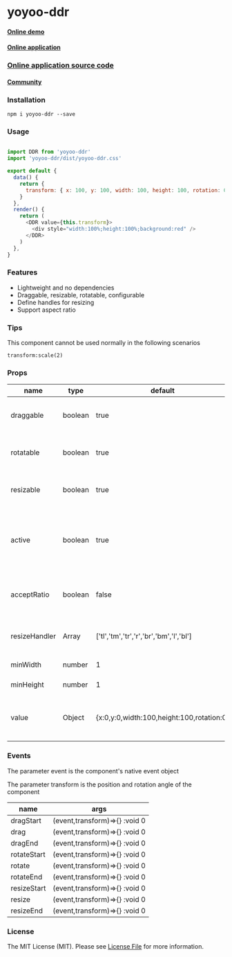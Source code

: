 # yoyoo-ddr

#### [ Online demo ](https://zuimeiaj.github.io/ddr/)

#### [ Online application ](https://yoyoo.vivw.org/)

### [ Online application source code ](https://github.com/zuimeiaj/yoyoo-starter)

#### [ Community ](https://vivw.org/)

### Installation

```
npm i yoyoo-ddr --save
```

### Usage

```javascript

import DDR from 'yoyoo-ddr'
import 'yoyoo-ddr/dist/yoyoo-ddr.css'

export default {
  data() {
    return {
      transform: { x: 100, y: 100, width: 100, height: 100, rotation: 0 },
    }
  },
  render() {
    return (
      <DDR value={this.transform}>
        <div style="width:100%;height:100%;background:red" />
      </DDR>
    )
  },
}
```

### Features

- Lightweight and no dependencies
- Draggable, resizable, rotatable, configurable
- Define handles for resizing
- Support aspect ratio

### Tips

This component cannot be used normally in the following scenarios

`transform:scale(2)`

### Props

| name          | type    | default                                   | desc                                                                            |
| ------------- | ------- | ----------------------------------------- | ------------------------------------------------------------------------------- |
| draggable     | boolean | true                                      | Whether the component can be dragged                                            |
| rotatable     | boolean | true                                      | Whether the component can be rotated                                            |
| resizable     | boolean | true                                      | Whether the component can be resized                                            |
| active        | boolean | true                                      | Whether the component is selected, it can only be operated after it is selected |
| acceptRatio   | boolean | false                                     | Set to true or hold down the shift key, it will scale proportionally            |
| resizeHandler | Array   | ['tl','tm','tr','r','br','bm','l','bl']   | Set the direction that can be resized                                           |
| minWidth      | number  | 1                                         | Minimum width                                                                   |
| minHeight     | number  | 1                                         | Minimum height                                                                  |
| value         | Object  | {x:0,y:0,width:100,height:100,rotation:0} | Controls the position, size, and rotation of components                         |

### Events

The parameter event is the component's native event object

The parameter transform is the position and rotation angle of the component

| name        | args                          |
| ----------- | ----------------------------- |
| dragStart   | (event,transform)=>{} :void 0 |
| drag        | (event,transform)=>{} :void 0 |
| dragEnd     | (event,transform)=>{} :void 0 |
| rotateStart | (event,transform)=>{} :void 0 |
| rotate      | (event,transform)=>{} :void 0 |
| rotateEnd   | (event,transform)=>{} :void 0 |
| resizeStart | (event,transform)=>{} :void 0 |
| resize      | (event,transform)=>{} :void 0 |
| resizeEnd   | (event,transform)=>{} :void 0 |

### License

The MIT License (MIT). Please see [License File](https://github.com/zuimeiaj/yoyoo-ddr/blob/master/LICENSE) for more information.

